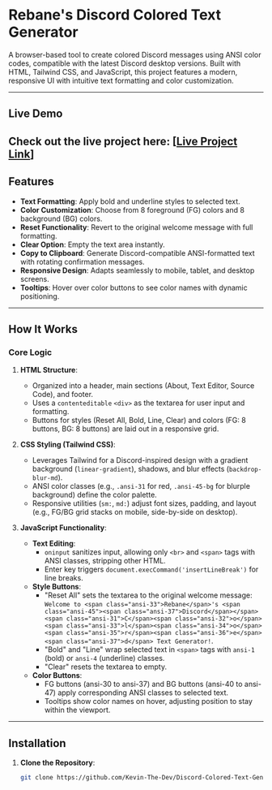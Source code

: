 # Rebane's Discord Colored Text Generator

A browser-based tool to create colored Discord messages using ANSI color codes, compatible with the latest Discord desktop versions. Built with HTML, Tailwind CSS, and JavaScript, this project features a modern, responsive UI with intuitive text formatting and color customization.

---

## Live Demo

Check out the live project here: [[Live Project Link](https://discord-colored-text-generator-bykevin.vercel.app/)]
---

## Features

- **Text Formatting**: Apply bold and underline styles to selected text.
- **Color Customization**: Choose from 8 foreground (FG) colors and 8 background (BG) colors.
- **Reset Functionality**: Revert to the original welcome message with full formatting.
- **Clear Option**: Empty the text area instantly.
- **Copy to Clipboard**: Generate Discord-compatible ANSI-formatted text with rotating confirmation messages.
- **Responsive Design**: Adapts seamlessly to mobile, tablet, and desktop screens.
- **Tooltips**: Hover over color buttons to see color names with dynamic positioning.

---

## How It Works

### Core Logic

1. **HTML Structure**:
   - Organized into a header, main sections (About, Text Editor, Source Code), and footer.
   - Uses a `contenteditable` `<div>` as the textarea for user input and formatting.
   - Buttons for styles (Reset All, Bold, Line, Clear) and colors (FG: 8 buttons, BG: 8 buttons) are laid out in a responsive grid.

2. **CSS Styling (Tailwind CSS)**:
   - Leverages Tailwind for a Discord-inspired design with a gradient background (`linear-gradient`), shadows, and blur effects (`backdrop-blur-md`).
   - ANSI color classes (e.g., `.ansi-31` for red, `.ansi-45-bg` for blurple background) define the color palette.
   - Responsive utilities (`sm:`, `md:`) adjust font sizes, padding, and layout (e.g., FG/BG grid stacks on mobile, side-by-side on desktop).

3. **JavaScript Functionality**:
   - **Text Editing**:
     - `oninput` sanitizes input, allowing only `<br>` and `<span>` tags with ANSI classes, stripping other HTML.
     - Enter key triggers `document.execCommand('insertLineBreak')` for line breaks.
   - **Style Buttons**:
     - "Reset All" sets the textarea to the original welcome message: `Welcome to <span class="ansi-33">Rebane</span>'s <span class="ansi-45"><span class="ansi-37">Discord</span></span> <span class="ansi-31">C</span><span class="ansi-32">o</span><span class="ansi-33">l</span><span class="ansi-34">o</span><span class="ansi-35">r</span><span class="ansi-36">e</span><span class="ansi-37">d</span> Text Generator!`.
     - "Bold" and "Line" wrap selected text in `<span>` tags with `ansi-1` (bold) or `ansi-4` (underline) classes.
     - "Clear" resets the textarea to empty.
   - **Color Buttons**:
     - FG buttons (ansi-30 to ansi-37) and BG buttons (ansi-40 to ansi-47) apply corresponding ANSI classes to selected text.
     - Tooltips show color names on hover, adjusting position to stay within the viewport.

---

## Installation

1. **Clone the Repository**:
   ```bash
   git clone https://github.com/Kevin-The-Dev/Discord-Colored-Text-Generator.git
